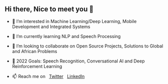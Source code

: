 ## Hi there, Nice to meet you 👋 

- 👀 I’m interested in Machine Learning/Deep Learning, Mobile Development and Integrated Systems
- 🌱 I’m currently learning NLP and Speech Processing
- 👯 I’m looking to collaborate on Open Source Projects, Solutions to Global and African Problems
- 🥅 2022 Goals: Speech Recognition, Conversational AI and Deep Reinforcement Learning

- 📫 Reach me on &nbsp;
[Twitter](https://twitter.com/LekanRaheem_ "My Twitter")  &nbsp;  [LinkedIn](https://linkedin.com/in/owr/ "My LinkedIn")


<!---
right-stack/right-stack is a ✨ special ✨ repository because its `README.md` (this file) appears on your GitHub profile.
You can click the Preview link to take a look at your changes.
--->
